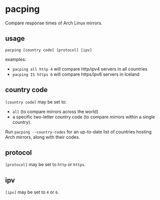 # pacping
Compare response times of Arch Linux mirrors.

## usage

`pacping [country code] [protocol] [ipv]`

examples:
- `pacping all http 4` will compare http/ipv4 servers in all countries
- `pacping IS https 6` will compare https/ipv6 servers in Iceland

## country code

`[country code]` may be set to:
- `all` (to compare mirrors across the world)
- a specific two-letter country code (to compare mirrors within a single country).

Run `pacping --country-codes` for an up-to-date list of countries hosting Arch mirrors, along with their codes.

## protocol

`[protocol]` may be set to `http` or `https`.

## ipv

`[ipv]` may be set to `4` or `6`.
